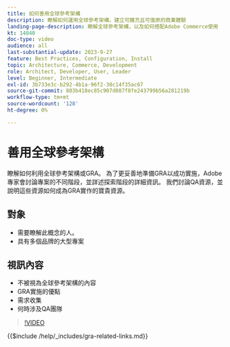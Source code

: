 ```yaml
---
title: 如何善用全球參考架構
description: 瞭解如何運用全球參考架構，建立可擴充且可復原的商業體驗
landing-page-description: 瞭解全球參考架構，以及如何搭配Adobe Commerce使用
kt: 14040
doc-type: video
audience: all
last-substantial-update: 2023-9-27
feature: Best Practices, Configuration, Install
topic: Architecture, Commerce, Development
role: Architect, Developer, User, Leader
level: Beginner, Intermediate
exl-id: 3b733e3c-b292-4b1a-96f2-30c14f35ac67
source-git-commit: 803b418ec85c907d087f8fe243799b56a281219b
workflow-type: tm+mt
source-wordcount: '128'
ht-degree: 0%

---
```


# 善用全球參考架構

瞭解如何利用全球參考架構或GRA。 為了更妥善地準備GRA以成功實施，Adobe專家會討論專案的不同階段，並詳述探索階段的詳細資訊。 我們討論QA資源，並說明這些資源如何成為GRA實作的寶貴資源。

## 對象

* 需要瞭解此概念的人。
* 具有多個品牌的大型專案

## 視訊內容

* 不被視為全球參考架構的內容
* GRA實施的優點
* 需求收集
* 何時涉及QA團隊

>[!VIDEO](https://video.tv.adobe.com/v/3424604?learn=on)

{{$include /help/_includes/gra-related-links.md}}
